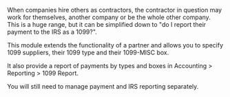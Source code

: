 When companies hire others as contractors, the contractor in question
may work for themselves, another company or be the whole other company.
This is a huge range, but it can be simplified down to "do I report
their payment to the IRS as a 1099?".

This module extends the functionality of a partner and allows you to
specify 1099 suppliers, their 1099 type and their 1099-MISC box.

It also provide a report of payments by types and boxes in Accounting \>
Reporting \> 1099 Report.

You will still need to manage payment and IRS reporting separately.
